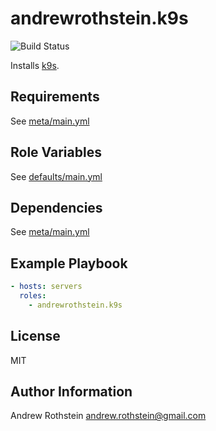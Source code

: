 andrewrothstein.k9s
=========
![Build Status](https://github.com/andrewrothstein/ansible-k9s/actions/workflows/build.yml/badge.svg)

Installs [k9s](https://k9scli.io/).

Requirements
------------

See [meta/main.yml](meta/main.yml)

Role Variables
--------------

See [defaults/main.yml](defaults/main.yml)

Dependencies
------------

See [meta/main.yml](meta/main.yml)

Example Playbook
----------------

```yml
- hosts: servers
  roles:
    - andrewrothstein.k9s
```

License
-------

MIT

Author Information
------------------

Andrew Rothstein <andrew.rothstein@gmail.com>
